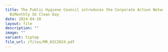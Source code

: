 ```yaml
---
title: The Public Hygiene Council introduces the Corporate Action Network and a
  BiMonthly SG Clean Day
date: 2024-04-28
layout: file
description: ""
image: ""
variant: tiptap
file_url: /files/MR_KSC2024.pdf
---
```

